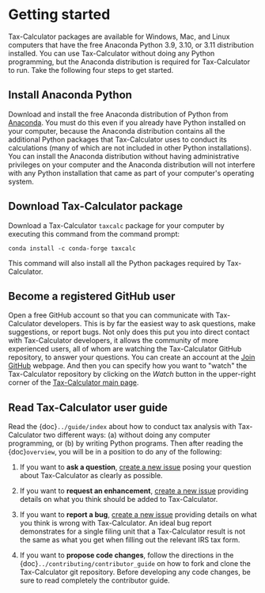 Getting started
===============

Tax-Calculator packages are available for Windows, Mac, and Linux computers
that have the free Anaconda Python 3.9, 3.10, or 3.11 distribution installed.
You can use Tax-Calculator without doing any Python programming, but the
Anaconda distribution is required for Tax-Calculator to run.
Take the following four steps to get started.

## Install Anaconda Python

Download and install the free Anaconda distribution of Python from
[Anaconda](https://www.anaconda.com/products/individual).
You must do this even if you already have Python installed on your computer,
because the Anaconda distribution contains all the additional Python packages
that Tax-Calculator uses to conduct its calculations
(many of which are not included in other Python installations).
You can install the Anaconda distribution without having administrative
privileges on your computer and the Anaconda distribution will not interfere
with any Python installation that came as part of your computer's operating
system.

## Download Tax-Calculator package

Download a Tax-Calculator `taxcalc` package for your computer by executing
this command from the command prompt:

```
conda install -c conda-forge taxcalc
```

This command will also install all the Python packages required by
Tax-Calculator.

## Become a registered GitHub user

Open a free GitHub account so that you can communicate with Tax-Calculator
developers.
This is by far the easiest way to ask questions, make suggestions, or report
bugs.
Not only does this put you into direct contact with Tax-Calculator developers,
it allows the community of more experienced users, all of whom are watching the
Tax-Calculator GitHub repository, to answer your questions.
You can create an account at the [Join GitHub](https://github.com/join)
webpage.
And then you can specify how you want to "watch" the Tax-Calculator repository
by clicking on the _Watch_ button in the upper-right corner of the
[Tax-Calculator main page](https://github.com/PSLmodels/Tax-Calculator).

## Read Tax-Calculator user guide

Read the {doc}`../guide/index` about how to conduct tax analysis with
Tax-Calculator two different ways:
(a) without doing any computer programming, or
(b) by writing Python programs.
Then after reading the {doc}`overview`, you will be in a position to do any of
the following:

1.  If you want to **ask a question**,
[create a new issue](https://github.com/PSLmodels/Tax-Calculator/issues)
posing your question about Tax-Calculator as clearly as possible.

2.  If you want to **request an enhancement**,
[create a new issue](https://github.com/PSLmodels/Tax-Calculator/issues)
providing details on what you think should be added to Tax-Calculator.

3.  If you want to **report a bug**,
[create a new issue](https://github.com/PSLmodels/Tax-Calculator/issues)
providing details on what you think is wrong with Tax-Calculator.
An ideal bug report demonstrates for a single filing unit that a Tax-Calculator
result is not the same as what you get when filling out the relevant IRS tax
form.

4.  If you want to **propose code changes**, follow the directions in the
{doc}`../contributing/contributor_guide` on how to fork and clone the
Tax-Calculator git repository.
Before developing any code changes, be sure to read completely the contributor
guide.

